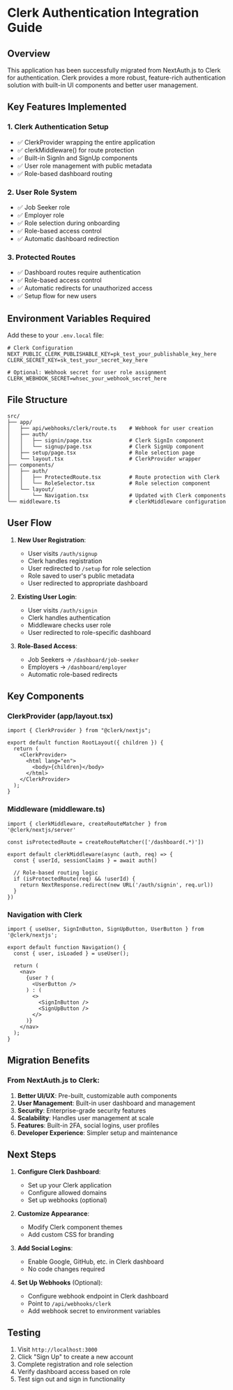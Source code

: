 # Clerk Authentication Integration Guide

## Overview

This application has been successfully migrated from NextAuth.js to Clerk for authentication. Clerk provides a more robust, feature-rich authentication solution with built-in UI components and better user management.

## Key Features Implemented

### 1. **Clerk Authentication Setup**
- ✅ ClerkProvider wrapping the entire application
- ✅ clerkMiddleware() for route protection
- ✅ Built-in SignIn and SignUp components
- ✅ User role management with public metadata
- ✅ Role-based dashboard routing

### 2. **User Role System**
- ✅ Job Seeker role
- ✅ Employer role
- ✅ Role selection during onboarding
- ✅ Role-based access control
- ✅ Automatic dashboard redirection

### 3. **Protected Routes**
- ✅ Dashboard routes require authentication
- ✅ Role-based access control
- ✅ Automatic redirects for unauthorized access
- ✅ Setup flow for new users

## Environment Variables Required

Add these to your `.env.local` file:

```env
# Clerk Configuration
NEXT_PUBLIC_CLERK_PUBLISHABLE_KEY=pk_test_your_publishable_key_here
CLERK_SECRET_KEY=sk_test_your_secret_key_here

# Optional: Webhook secret for user role assignment
CLERK_WEBHOOK_SECRET=whsec_your_webhook_secret_here
```

## File Structure

```
src/
├── app/
│   ├── api/webhooks/clerk/route.ts    # Webhook for user creation
│   ├── auth/
│   │   ├── signin/page.tsx            # Clerk SignIn component
│   │   └── signup/page.tsx            # Clerk SignUp component
│   ├── setup/page.tsx                 # Role selection page
│   └── layout.tsx                     # ClerkProvider wrapper
├── components/
│   ├── auth/
│   │   ├── ProtectedRoute.tsx         # Route protection with Clerk
│   │   └── RoleSelector.tsx           # Role selection component
│   └── layout/
│       └── Navigation.tsx             # Updated with Clerk components
└── middleware.ts                      # clerkMiddleware configuration
```

## User Flow

1. **New User Registration**:
   - User visits `/auth/signup`
   - Clerk handles registration
   - User redirected to `/setup` for role selection
   - Role saved to user's public metadata
   - User redirected to appropriate dashboard

2. **Existing User Login**:
   - User visits `/auth/signin`
   - Clerk handles authentication
   - Middleware checks user role
   - User redirected to role-specific dashboard

3. **Role-Based Access**:
   - Job Seekers → `/dashboard/job-seeker`
   - Employers → `/dashboard/employer`
   - Automatic role-based redirects

## Key Components

### ClerkProvider (app/layout.tsx)
```tsx
import { ClerkProvider } from "@clerk/nextjs";

export default function RootLayout({ children }) {
  return (
    <ClerkProvider>
      <html lang="en">
        <body>{children}</body>
      </html>
    </ClerkProvider>
  );
}
```

### Middleware (middleware.ts)
```tsx
import { clerkMiddleware, createRouteMatcher } from '@clerk/nextjs/server'

const isProtectedRoute = createRouteMatcher(['/dashboard(.*)'])

export default clerkMiddleware(async (auth, req) => {
  const { userId, sessionClaims } = await auth()
  
  // Role-based routing logic
  if (isProtectedRoute(req) && !userId) {
    return NextResponse.redirect(new URL('/auth/signin', req.url))
  }
})
```

### Navigation with Clerk
```tsx
import { useUser, SignInButton, SignUpButton, UserButton } from '@clerk/nextjs';

export default function Navigation() {
  const { user, isLoaded } = useUser();
  
  return (
    <nav>
      {user ? (
        <UserButton />
      ) : (
        <>
          <SignInButton />
          <SignUpButton />
        </>
      )}
    </nav>
  );
}
```

## Migration Benefits

### From NextAuth.js to Clerk:
1. **Better UI/UX**: Pre-built, customizable auth components
2. **User Management**: Built-in user dashboard and management
3. **Security**: Enterprise-grade security features
4. **Scalability**: Handles user management at scale
5. **Features**: Built-in 2FA, social logins, user profiles
6. **Developer Experience**: Simpler setup and maintenance

## Next Steps

1. **Configure Clerk Dashboard**:
   - Set up your Clerk application
   - Configure allowed domains
   - Set up webhooks (optional)

2. **Customize Appearance**:
   - Modify Clerk component themes
   - Add custom CSS for branding

3. **Add Social Logins**:
   - Enable Google, GitHub, etc. in Clerk dashboard
   - No code changes required

4. **Set Up Webhooks** (Optional):
   - Configure webhook endpoint in Clerk dashboard
   - Point to `/api/webhooks/clerk`
   - Add webhook secret to environment variables

## Testing

1. Visit `http://localhost:3000`
2. Click "Sign Up" to create a new account
3. Complete registration and role selection
4. Verify dashboard access based on role
5. Test sign out and sign in functionality
